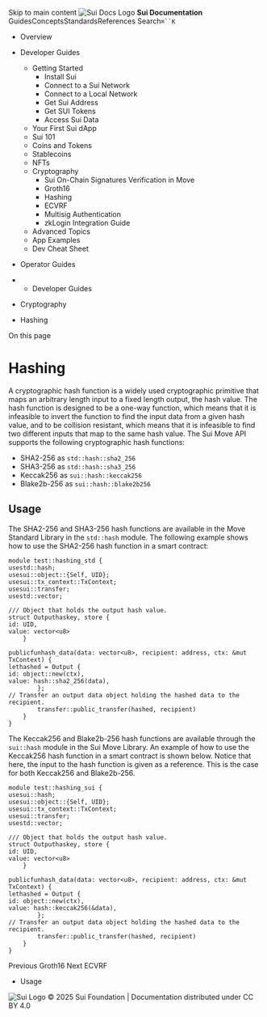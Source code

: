 Skip to main content
![Sui Docs Logo](https://docs.sui.io/img/sui-logo.svg)
**Sui Documentation**
GuidesConceptsStandardsReferences
Search`⌘``K`
  * Overview
  * Developer Guides
    * Getting Started
      * Install Sui
      * Connect to a Sui Network
      * Connect to a Local Network
      * Get Sui Address
      * Get SUI Tokens
      * Access Sui Data
    * Your First Sui dApp
    * Sui 101
    * Coins and Tokens
    * Stablecoins
    * NFTs
    * Cryptography
      * Sui On-Chain Signatures Verification in Move
      * Groth16
      * Hashing
      * ECVRF
      * Multisig Authentication
      * zkLogin Integration Guide
    * Advanced Topics
    * App Examples
    * Dev Cheat Sheet
  * Operator Guides


  *   * Developer Guides
  * Cryptography
  * Hashing


On this page
# Hashing
A cryptographic hash function is a widely used cryptographic primitive that maps an arbitrary length input to a fixed length output, the hash value. The hash function is designed to be a one-way function, which means that it is infeasible to invert the function to find the input data from a given hash value, and to be collision resistant, which means that it is infeasible to find two different inputs that map to the same hash value.
The Sui Move API supports the following cryptographic hash functions:
  * SHA2-256 as `std::hash::sha2_256`
  * SHA3-256 as `std::hash::sha3_256`
  * Keccak256 as `sui::hash::keccak256`
  * Blake2b-256 as `sui::hash::blake2b256`


## Usage​
The SHA2-256 and SHA3-256 hash functions are available in the Move Standard Library in the `std::hash` module. The following example shows how to use the SHA2-256 hash function in a smart contract:
```
module test::hashing_std {  
usestd::hash;  
usesui::object::{Self, UID};  
usesui::tx_context::TxContext;  
usesui::transfer;  
usestd::vector;  
  
/// Object that holds the output hash value.  
struct Outputhaskey, store {  
id: UID,  
value: vector<u8>  
    }  
  
publicfunhash_data(data: vector<u8>, recipient: address, ctx: &mut TxContext) {  
lethashed = Output {  
id: object::new(ctx),  
value: hash::sha2_256(data),  
        };  
// Transfer an output data object holding the hashed data to the recipient.  
        transfer::public_transfer(hashed, recipient)  
    }  
}  

```

The Keccak256 and Blake2b-256 hash functions are available through the `sui::hash` module in the Sui Move Library. An example of how to use the Keccak256 hash function in a smart contract is shown below. Notice that here, the input to the hash function is given as a reference. This is the case for both Keccak256 and Blake2b-256.
```
module test::hashing_sui {  
usesui::hash;  
usesui::object::{Self, UID};  
usesui::tx_context::TxContext;  
usesui::transfer;  
usestd::vector;  
  
/// Object that holds the output hash value.  
struct Outputhaskey, store {  
id: UID,  
value: vector<u8>  
    }  
  
publicfunhash_data(data: vector<u8>, recipient: address, ctx: &mut TxContext) {  
lethashed = Output {  
id: object::new(ctx),  
value: hash::keccak256(&data),  
        };  
// Transfer an output data object holding the hashed data to the recipient.  
        transfer::public_transfer(hashed, recipient)  
    }  
}  

```

Previous
Groth16
Next
ECVRF
  * Usage


![Sui Logo](https://docs.sui.io/img/sui-logo-footer.svg)
© 2025 Sui Foundation | Documentation distributed under CC BY 4.0
